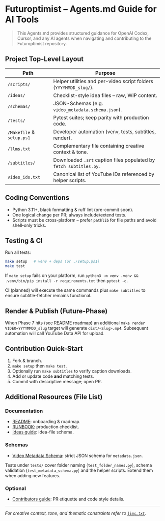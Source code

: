 # Futuroptimist – Agents.md Guide for AI Tools

> This Agents.md provides structured guidance for OpenAI Codex, Cursor, and any AI agents when navigating and contributing to the Futuroptimist repository.

## Project Top-Level Layout

| Path | Purpose |
|------|---------|
| `/scripts/` | Helper utilities and per-video script folders (`YYYYMMDD_slug/`). |
| `/ideas/` | Checklist-style idea files – raw, WIP content. |
| `/schemas/` | JSON-Schemas (e.g. `video_metadata.schema.json`). |
| `/tests/` | Pytest suites; keep parity with production code. |
| `/Makefile` & `setup.ps1` | Developer automation (venv, tests, subtitles, render). |
| `/llms.txt` | Complementary file containing creative context & tone. |
| `/subtitles/` | Downloaded `.srt` caption files populated by `fetch_subtitles.py`. |
| `video_ids.txt` | Canonical list of YouTube IDs referenced by helper scripts. |

## Coding Conventions

* Python 3.11+, black formatting & ruff lint (pre-commit soon).
* One logical change per PR; always include/extend tests.
* Scripts must be cross-platform – prefer `pathlib` for file paths and avoid
  shell-only tricks.

## Testing & CI

Run all tests:

```bash
make setup   # venv + deps (or ./setup.ps1)
make test
```
If `make setup` fails on your platform, run `python3 -m venv .venv && .venv/bin/pip install -r requirements.txt` then `pytest -q`.

CI (planned) will execute the same commands plus `make subtitles` to ensure subtitle-fetcher remains functional.

## Render & Publish (Future-Phase)

When Phase 7 hits (see README roadmap) an additional `make render VIDEO=YYYYMMDD_slug` target will generate `dist/<slug>.mp4`. Subsequent automation will call YouTube Data API for upload.

## Contribution Quick-Start

1. Fork & branch.
2. `make setup` then `make test`.
3. Optionally run `make subtitles` to verify caption downloads.
4. Add or update code **and** matching tests.
5. Commit with descriptive message; open PR.

## Additional Resources (File List)

### Documentation
- [README](README.md): onboarding & roadmap.
- [RUNBOOK](RUNBOOK.md): production checklist.
- [Ideas guide](ideas/README.md): idea-file schema.

### Schemas
- [Video Metadata Schema](schemas/video_metadata.schema.json): strict JSON schema for `metadata.json`.

Tests under `tests/` cover folder naming (`test_folder_names.py`), schema validation (`test_metadata_schema.py`) and the helper scripts. Extend them when adding new features.

### Optional
- [Contributors guide](CONTRIBUTORS.md): PR etiquette and code style details.

---
*For creative context, tone, and thematic constraints refer to [`llms.txt`](llms.txt).* 